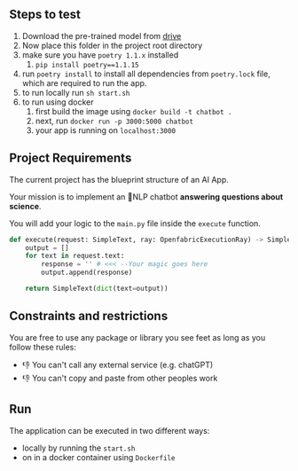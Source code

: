 ## Steps to test
1. Download the pre-trained model from [drive](https://drive.google.com/drive/folders/1OBRAIGMLTM6rckZLY-0vmKPsWeu2JUOn?usp=share_link)
2. Now place this folder in the project root directory
3. make sure you have `poetry 1.1.x` installed
    1. `pip install poetry==1.1.15`
5. run `poetry install` to install all dependencies from `poetry.lock` file, which are required to run the app.
6. to run locally run `sh start.sh`
7. to run using docker
    1. first build the image using `docker build -t chatbot .`
    2. next, run `docker run -p 3000:5000 chatbot`
    3. your app is running on `localhost:3000`

## Project Requirements
The current project has the blueprint structure of an AI App. 

Your mission is to implement an 💬NLP chatbot **answering questions about science**. 

You will add your logic to the `main.py` file inside the `execute` function. 
```python
def execute(request: SimpleText, ray: OpenfabricExecutionRay) -> SimpleText:
    output = []
    for text in request.text:        
        response = '' # <<< --Your magic goes here
        output.append(response)

    return SimpleText(dict(text=output))
```
## Constraints and restrictions
You are free to use any package or library you see feet as long as you follow these rules:
* 👎 You can't call any external service (e.g. chatGPT) 
* 👎 You can't copy and paste from other peoples work 

## Run
The application can be executed in two different ways:
* locally by running the `start.sh` 
* on in a docker container using `Dockerfile` 
